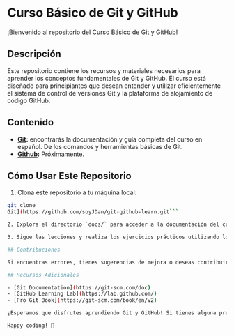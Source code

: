 # Curso Básico de Git y GitHub

¡Bienvenido al repositorio del Curso Básico de Git y GitHub!

## Descripción

Este repositorio contiene los recursos y materiales necesarios para aprender los conceptos fundamentales de Git y GitHub. El curso está diseñado para principiantes que desean entender y utilizar eficientemente el sistema de control de versiones Git y la plataforma de alojamiento de código GitHub.

## Contenido

- **[Git](https://github.com/soyJDan/git-github-learn/tree/main/docs/es/git):** encontrarás la documentación y guía completa del curso en español. De los comandos y herramientas básicas de Git.
- **[Github](#):** Próximamente.

## Cómo Usar Este Repositorio

1. Clona este repositorio a tu máquina local:

```bash
git clone 
Git](https://github.com/soyJDan/git-github-learn.git```

2. Explora el directorio `docs/` para acceder a la documentación del curso.

3. Sigue las lecciones y realiza los ejercicios prácticos utilizando los archivos de ejemplo proporcionados.

## Contribuciones

Si encuentras errores, tienes sugerencias de mejora o deseas contribuir con más contenido, ¡siéntete libre de abrir un issue o enviar un pull request! Tu participación es bienvenida.

## Recursos Adicionales

- [Git Documentation](https://git-scm.com/doc)
- [GitHub Learning Lab](https://lab.github.com/)
- [Pro Git Book](https://git-scm.com/book/en/v2)

¡Esperamos que disfrutes aprendiendo Git y GitHub! Si tienes alguna pregunta, no dudes en abrir un issue.

Happy coding! 🚀
